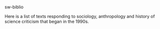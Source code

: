 sw-biblio

Here is a list of texts responding to sociology, anthropology and history of science criticism that began in the 1990s.
